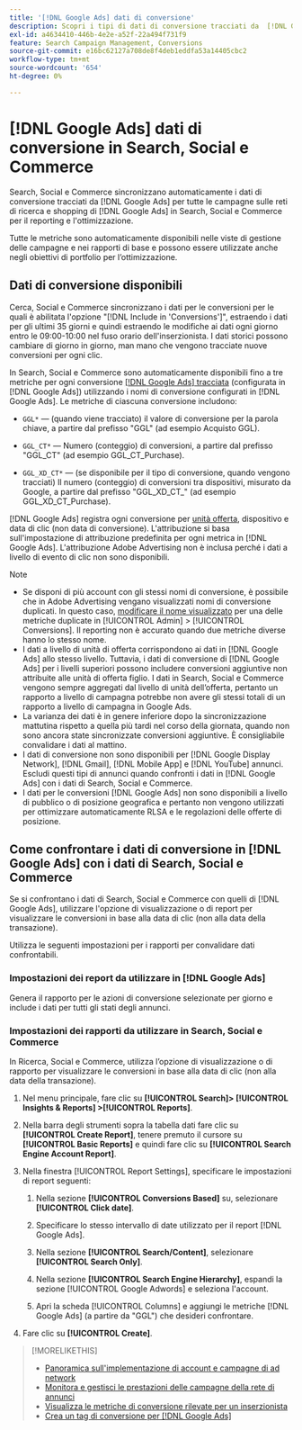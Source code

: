 ```yaml
---
title: '[!DNL Google Ads] dati di conversione'
description: Scopri i tipi di dati di conversione tracciati da  [!DNL Google Ads] disponibili in Search, Social e Commerce.
exl-id: a4634410-446b-4e2e-a52f-22a494f731f9
feature: Search Campaign Management, Conversions
source-git-commit: e16bc62127a708de8f4deb1eddfa53a14405cbc2
workflow-type: tm+mt
source-wordcount: '654'
ht-degree: 0%

---
```


# [!DNL Google Ads] dati di conversione in Search, Social e Commerce

Search, Social e Commerce sincronizzano automaticamente i dati di conversione tracciati da [!DNL Google Ads] per tutte le campagne sulle reti di ricerca e shopping di [!DNL Google Ads] in Search, Social e Commerce per il reporting e l&#39;ottimizzazione.

Tutte le metriche sono automaticamente disponibili nelle viste di gestione delle campagne e nei rapporti di base e possono essere utilizzate anche negli obiettivi di portfolio per l’ottimizzazione.

## Dati di conversione disponibili

Cerca, Social e Commerce sincronizzano i dati per le conversioni per le quali è abilitata l&#39;opzione &quot;[!DNL Include in 'Conversions']&quot;, estraendo i dati per gli ultimi 35 giorni e quindi estraendo le modifiche ai dati ogni giorno entro le 09:00-10:00 nel fuso orario dell&#39;inserzionista. I dati storici possono cambiare di giorno in giorno, man mano che vengono tracciate nuove conversioni per ogni clic.

In Search, Social e Commerce sono automaticamente disponibili fino a tre metriche per ogni conversione [[!DNL Google Ads] tracciata](https://support.google.com/google-ads/answer/4677036) (configurata in [!DNL Google Ads]) utilizzando i nomi di conversione configurati in [!DNL Google Ads]. Le metriche di ciascuna conversione includono:

<!--

* `<conversion-name>` &mdash; (When you track it) The conversion value for the keyword, beginning with the "GGL" prefix (such as GGL Purchase).

`CT_<conversion-name>` &mdash; The number (count) of conversions, beginning with the "GGL_CT" prefix (such as GGL_CT_Purchase).

* `XD_<conversion-name>` &mdash; (When available for the conversion type, when you track them) The number (count) of cross-device conversions, as measured by Google, beginning with the "GGL_XD_CT_" prefix (such as GGL_XD_CT_Purchase).

-->

* `GGL*` — (quando viene tracciato) il valore di conversione per la parola chiave, a partire dal prefisso &quot;GGL&quot; (ad esempio Acquisto GGL).

* `GGL_CT*` — Numero (conteggio) di conversioni, a partire dal prefisso &quot;GGL_CT&quot; (ad esempio GGL_CT_Purchase).

* `GGL_XD_CT*` — (se disponibile per il tipo di conversione, quando vengono tracciati) Il numero (conteggio) di conversioni tra dispositivi, misurato da Google, a partire dal prefisso &quot;GGL_XD_CT_&quot; (ad esempio GGL_XD_CT_Purchase).

[!DNL Google Ads] registra ogni conversione per [unità offerta](/help/search-social-commerce/glossary.md#a-b), dispositivo e data di clic (non data di conversione). L&#39;attribuzione si basa sull&#39;impostazione di attribuzione predefinita per ogni metrica in [!DNL Google Ads]. L&#39;attribuzione Adobe Advertising non è inclusa perché i dati a livello di evento di clic non sono disponibili.

>[!NOTE]
>
>* Se disponi di più account con gli stessi nomi di conversione, è possibile che in Adobe Advertising vengano visualizzati nomi di conversione duplicati. In questo caso, [modificare il nome visualizzato](/help/search-social-commerce/admin/conversion-metrics/conversion-metric-edit-display-name.md) per una delle metriche duplicate in [!UICONTROL Admin] > [!UICONTROL Conversions]. Il reporting non è accurato quando due metriche diverse hanno lo stesso nome.
>* I dati a livello di unità di offerta corrispondono ai dati in [!DNL Google Ads] allo stesso livello. Tuttavia, i dati di conversione di [!DNL Google Ads] per i livelli superiori possono includere conversioni aggiuntive non attribuite alle unità di offerta figlio. I dati in Search, Social e Commerce vengono sempre aggregati dal livello di unità dell’offerta, pertanto un rapporto a livello di campagna potrebbe non avere gli stessi totali di un rapporto a livello di campagna in Google Ads.
>* La varianza dei dati è in genere inferiore dopo la sincronizzazione mattutina rispetto a quella più tardi nel corso della giornata, quando non sono ancora state sincronizzate conversioni aggiuntive. È consigliabile convalidare i dati al mattino.
>* I dati di conversione non sono disponibili per [!DNL Google Display Network], [!DNL Gmail], [!DNL Mobile App] e [!DNL YouTube] annunci. Escludi questi tipi di annunci quando confronti i dati in [!DNL Google Ads] con i dati di Search, Social e Commerce.
>* I dati per le conversioni [!DNL Google Ads] non sono disponibili a livello di pubblico o di posizione geografica e pertanto non vengono utilizzati per ottimizzare automaticamente RLSA e le regolazioni delle offerte di posizione.

## Come confrontare i dati di conversione in [!DNL Google Ads] con i dati di Search, Social e Commerce

Se si confrontano i dati di Search, Social e Commerce con quelli di [!DNL Google Ads], utilizzare l&#39;opzione di visualizzazione o di report per visualizzare le conversioni in base alla data di clic (non alla data della transazione).

Utilizza le seguenti impostazioni per i rapporti per convalidare dati confrontabili.

### Impostazioni dei report da utilizzare in [!DNL Google Ads]

Genera il rapporto per le azioni di conversione selezionate per giorno e include i dati per tutti gli stati degli annunci.

<!-- 

1. In the main toolbar, select **[!DNL Reports] > [!DNL Report]**.

1. Select **[!DNL + Custom] > [!DNL Table]**.

1. From the left pane, specify the rows and columns in the report:
   
   1. Search for the **[!DNL Day]** field and it drag to the [!DNL Row] section.

   1. Search for the **[!DNL All conv].** field and it drag to the [!DNL Column] section.

   1. Search for the **[!DNL Conversion action]** field and it drag to the [!DNL Column] section.

1. In the report settings toolbar, select **[!DNL Filter] > [!DNL Ad status]**, and then select all boxes.

1. In the report settings toolbar, select **[!DNL Download] > [!DNL Excel .csv]**.

-->

### Impostazioni dei rapporti da utilizzare in Search, Social e Commerce

In Ricerca, Social e Commerce, utilizza l’opzione di visualizzazione o di rapporto per visualizzare le conversioni in base alla data di clic (non alla data della transazione).

1. Nel menu principale, fare clic su **[!UICONTROL Search]> [!UICONTROL Insights & Reports] >[!UICONTROL Reports]**.

1. Nella barra degli strumenti sopra la tabella dati fare clic su **[!UICONTROL Create Report]**, tenere premuto il cursore su **[!UICONTROL Basic Reports]** e quindi fare clic su **[!UICONTROL Search Engine Account Report]**.

1. Nella finestra [!UICONTROL Report Settings], specificare le impostazioni di report seguenti:

   1. Nella sezione **[!UICONTROL Conversions Based]** su, selezionare **[!UICONTROL Click date]**.

   1. Specificare lo stesso intervallo di date utilizzato per il report [!DNL Google Ads].

   1. Nella sezione **[!UICONTROL Search/Content]**, selezionare **[!UICONTROL Search Only]**.

   1. Nella sezione **[!UICONTROL Search Engine Hierarchy]**, espandi la sezione [!UICONTROL Google Adwords] e seleziona l&#39;account.

   1. Apri la scheda [!UICONTROL Columns] e aggiungi le metriche [!DNL Google Ads] (a partire da &quot;GGL&quot;) che desideri confrontare.

1. Fare clic su **[!UICONTROL Create]**.

>[!MORELIKETHIS]
>
>* [Panoramica sull&#39;implementazione di account e campagne di ad network](campaign-implemention-overview.md)
>* [Monitora e gestisci le prestazioni delle campagne della rete di annunci](monitor-performance-campaigns.md)
>* [Visualizza le metriche di conversione rilevate per un inserzionista](/help/search-social-commerce/admin/conversion-metrics/conversion-metric-view-tracked.md)
>* [Crea un tag di conversione per [!DNL Google Ads]](/help/search-social-commerce/admin/conversion-metrics/conversion-tag-google.md)
